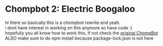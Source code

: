 # Chompbot 2: Electric Boogaloo

hi there so basically this is a chompbot rewrite and yeah. <br>
i dont have interest in working on this anymore so have code :) <br>
hopefully you all know how to work this, if not check the [original ChompBot](https://github.com/ChompChompDead/ChompBot) <br>
ALSO make sure to do npm install because package-lock.json is not here
